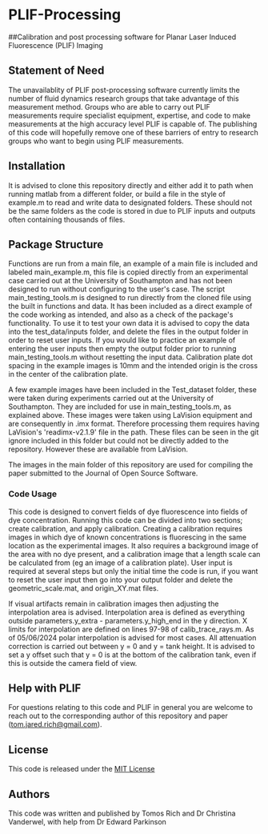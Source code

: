# PLIF-Processing
##Calibration and post processing software for Planar Laser Induced Fluorescence (PLIF) Imaging

## Statement of Need

The unavailablity of PLIF post-processing software currently limits the number of fluid dynamics research groups that take advantage of this measurement method. 
Groups who are able to carry out PLIF measurements require specialist equipment, expertise, and code to make measurements at the high accuracy level PLIF is capable of. 
The publishing of this code will hopefully remove one of these barriers of entry to research groups who want to begin using PLIF measurements.

## Installation

It is advised to clone this repository directly and either add it to path when running matlab from a different folder, or build a file in the style of example.m to read and write data to designated folders. These should not be the same folders as the code is stored in due to PLIF inputs and outputs often containing thousands of files.

## Package Structure

Functions are run from a main file, an example of a main file is included and labeled main_example.m, this file is copied directly from an experimental case carried out
at the University of Southampton and has not been designed to run without configuring to the user's case. 
The script main_testing_tools.m is designed to run directly from the cloned file using the built in functions and data. It has been included as a direct example 
of the code working as intended, and also as a check of the package's functionality.
To use it to test your own data it is advised to copy the data into the test_data/inputs folder, and delete the files in the output folder in order to reset user inputs.
If you would like to practice an example of entering the user inputs then empty the output folder prior to running main_testing_tools.m without resetting the input data. 
Calibration plate dot spacing in the example images is 10mm and the intended origin is the cross in the center of the calibration plate.

A few example images have been included in the Test_dataset folder, these were taken during experiments carried out at the University of Southampton.
They are included for use in main_testing_tools.m, as explained above.
These images were taken using LaVision equipment and are consequently in .imx format. Therefore processing them requires having LaVision's 'readimx-v2.1.9' file in the path. These files can be seen in the git ignore included in this folder but could not be directly added to the repository. However these are available from LaVision.

The images in the main folder of this repository are used for compiling the paper submitted to the Journal of Open Source Software.

### Code Usage

This code is designed to convert fields of dye fluorescence into fields of dye concentration.
Running this code can be divided into two sections; create calibration, and apply calibration. 
Creating a calibration requires images in which dye of known concentrations is fluorescing in the same location as the experimental images.
It also requires a background image of the area with no dye present, and a calibration image that a length scale can be calculated from (eg an image of a calibration plate).
User input is required at several steps but only the initial time the code is run, if you want to reset the user input then go into your output folder and delete the geometric_scale.mat, and origin_XY.mat files.

If visual artifacts remain in calibration images then adjusting the interpolation area is advised.
Interpolation area is defined as everything outside parameters.y_extra - parameters.y_high_end in the y direction.
X limits for interpolation are defined on lines 97-98 of calib_trace_rays.m.
As of 05/06/2024 polar interpolation is advised for most cases.
All attenuation correction is carried out between y = 0 and y = tank height. It is advised to set a y offset such that y = 0  is at the bottom of the calibration tank, even if this is outside the camera field of view.

## Help with PLIF

For questions relating to this code and PLIF in general you are welcome to reach out to the corresponding author of this repository and paper (tom.jared.rich@gmail.com).

## License 

This code is released under the [MIT License](https://github.com/TomosRich/PLIF-Processing/blob/c39caa88c8ee45d53652856914d5cbd8655d92e4/LICENSE)

## Authors

This code was written and published by Tomos Rich and Dr Christina Vanderwel, with help from Dr Edward Parkinson
